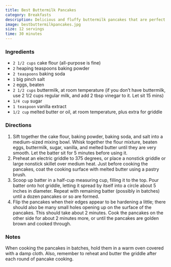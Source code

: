 ```yaml
---
title: Best Buttermilk Pancakes
category: Breakfasts
description: Delicious and fluffy buttermilk pancakes that are perfect for a weekend breakfast.
image: bestbuttermilkpancakes.jpg
size: 12 servings
time: 30 minutes
---
```


### Ingredients

* `2 1/2 cups` cake flour (all-purpose is fine)
* `2` heaping teaspoons baking powder
* `2 teaspoons` baking soda
* `1` big pinch salt
* `2` eggs, beaten
* `2 1/2 cups` buttermilk, at room temperature (if you don’t have buttermilk, use 2 1/2 cups regular milk, and add 2 tbsp vinegar to it. Let sit 15 mins)
* `1/4 cup` sugar
* `1 teaspoon` vanilla extract
* `1/2 cup` melted butter or oil, at room temperature, plus extra for griddle

### Directions

1. Sift together the cake flour, baking powder, baking soda, and salt into a medium-sized mixing bowl. Whisk together the flour mixture, beaten eggs, buttermilk, sugar, vanilla, and melted butter until they are very smooth. Let the batter sit for 5 minutes before using it.
2. Preheat an electric griddle to 375 degrees, or place a nonstick griddle or large nonstick skillet over medium heat. Just before cooking the pancakes, coat the cooking surface with melted butter using a pastry brush.
3. Scoop up batter in a half-cup measuring cup, filling it to the top. Pour batter onto hot griddle, letting it spread by itself into a circle about 5 inches in diameter. Repeat with remaining batter (possibly in batches) until a dozen pancakes or so are formed.
4. Flip the pancakes when their edges appear to be hardening a little; there should also be many small holes opening up on the surface of the pancakes. This should take about 2 minutes. Cook the pancakes on the other side for about 2 minutes more, or until the pancakes are golden brown and cooked through.

### Notes

When cooking the pancakes in batches, hold them in a warm oven covered with a damp cloth. Also, remember to reheat and butter the griddle after each round of pancake cooking.